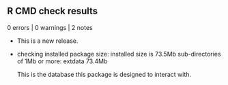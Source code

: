 ## R CMD check results

0 errors | 0 warnings | 2 notes

* This is a new release.

* checking installed package size:
  installed size is 73.5Mb
  sub-directories of 1Mb or more:
    extdata  73.4Mb
    
  This is the database this package is designed to interact with.
